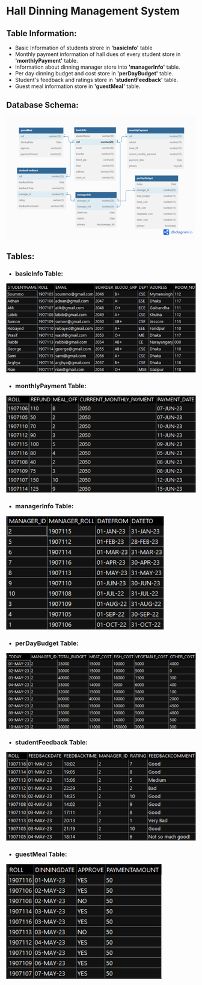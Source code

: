 #  Hall Dinning Management System
## Table Information: 
- Basic Information of students strore in <b>'basicInfo'</b> table <br>
- Monthly payment information of hall dues of every student store in <b>'monthlyPayment'</b> table. <br>
- Information about dinning manager store into <b>'managerInfo'</b> table. <br>
- Per day dinning budget and cost store in <b>'perDayBudget'</b> table. <br>
- Student's feedback and ratings store in <b>'studentFeedback'</b> table. <br>
- Guest meal information store in <b>'guestMeal'</b> table. 

## Database Schema: 
![alt text](https://github.com/DatabaseSystem19/database-project-Sk-Azraf-Sami/blob/main/Images/Schema.png)

## Tables: 
- <h3> basicInfo Table: </h3>
![alt text](https://github.com/DatabaseSystem19/database-project-Sk-Azraf-Sami/blob/main/Images/basicInfo.png)
- <h3> monthlyPayment Table: </h3>
![alt text](https://github.com/DatabaseSystem19/database-project-Sk-Azraf-Sami/blob/main/Images/monthlyPayment.png)
- <h3> managerInfo Table: </h3>
![alt text](https://github.com/DatabaseSystem19/database-project-Sk-Azraf-Sami/blob/main/Images/managerInfo.png)
- <h3> perDayBudget Table: </h3>
![alt text](https://github.com/DatabaseSystem19/database-project-Sk-Azraf-Sami/blob/main/Images/perDayBudget.png)
- <h3> studentFeedback Table: </h3>
![alt text](https://github.com/DatabaseSystem19/database-project-Sk-Azraf-Sami/blob/main/Images/studentFeedback.png)
- <h3> guestMeal Table: </h3>
![alt text](https://github.com/DatabaseSystem19/database-project-Sk-Azraf-Sami/blob/main/Images/guestMeal.png)
